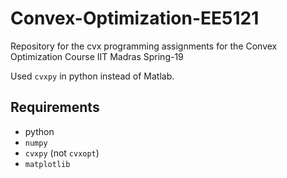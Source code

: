 # Convex-Optimization-EE5121
Repository for the cvx programming assignments for the Convex Optimization Course IIT Madras Spring-19

Used `cvxpy` in python instead of Matlab.

## Requirements
* python
* `numpy`
* `cvxpy` (not `cvxopt`)
* `matplotlib`
